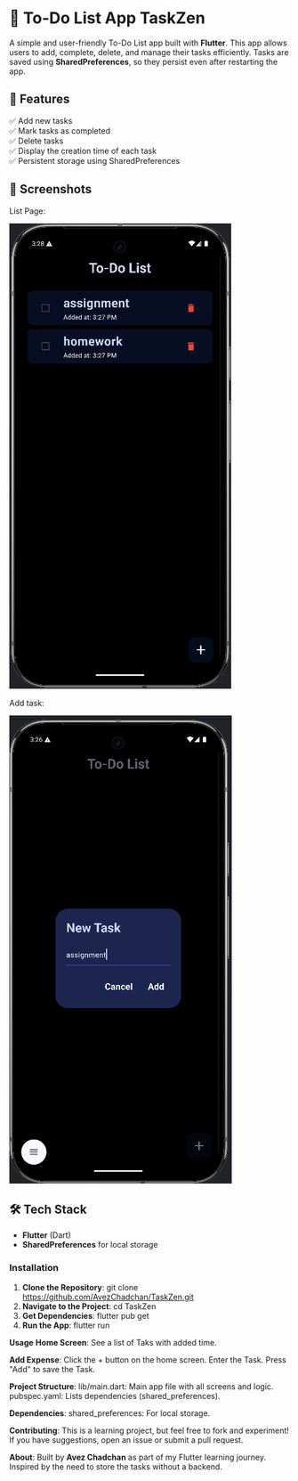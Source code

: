 # 📝 To-Do List App **TaskZen**

A simple and user-friendly To-Do List app built with **Flutter**. This app allows users to add, complete, delete, and manage their tasks efficiently. Tasks are saved using **SharedPreferences**, so they persist even after restarting the app.

## 🚀 Features
✅ Add new tasks  
✅ Mark tasks as completed  
✅ Delete tasks  
✅ Display the creation time of each task  
✅ Persistent storage using SharedPreferences

## 📸 Screenshots
List Page:

![img_4.png](img_4.png)

Add task:

![img_5.png](img_5.png)
## 🛠️ Tech Stack
- **Flutter** (Dart)
- **SharedPreferences** for local storage

### Installation
1. **Clone the Repository**:
   git clone https://github.com/AvezChadchan/TaskZen.git
2. **Navigate to the Project**:
   cd TaskZen
3. **Get Dependencies**:
   flutter pub get
4. **Run the App**:
   flutter run

**Usage**
**Home Screen**: See a list of Taks with added time.

**Add Expense**:
Click the + button on the home screen.
Enter the Task.
Press "Add" to save the Task.

**Project Structure**:
lib/main.dart: Main app file with all screens and logic.
pubspec.yaml: Lists dependencies (shared_preferences).

**Dependencies**:
shared_preferences: For local storage.

**Contributing**:
This is a learning project, but feel free to fork and experiment! If you have suggestions, open an issue or submit a pull request.

**About**:
Built by **Avez Chadchan** as part of my Flutter learning journey. Inspired by the need to store the tasks without a backend.